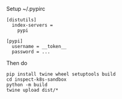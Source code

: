 Setup ~/.pypirc

```
[distutils]
  index-servers =
    pypi

[pypi]
  username = __token__
  password = ...
```

Then do

```
pip install twine wheel setuptools build
cd inspect-k8s-sandbox
python -m build
twine upload dist/*
```
